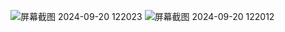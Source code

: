 ![屏幕截图 2024-09-20 122023](https://github.com/user-attachments/assets/fc0a7f1c-da64-43db-a24d-0df1a0c64e4b)
![屏幕截图 2024-09-20 122012](https://github.com/user-attachments/assets/d4ffe9da-504f-488a-9cba-2cad567089b4)

